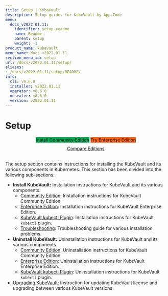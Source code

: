 ```yaml
---
title: Setup | KubeVault
description: Setup guides for KubeVault by AppsCode
menu:
  docs_v2022.01.11:
    identifier: setup-readme
    name: Readme
    parent: setup
    weight: -1
product_name: kubevault
menu_name: docs_v2022.01.11
section_menu_id: setup
url: /docs/v2022.01.11/setup/
aliases:
- /docs/v2022.01.11/setup/README/
info:
  cli: v0.6.0
  installer: v2022.01.11
  operator: v0.6.0
  unsealer: v0.6.0
  version: v2022.01.11
---
```


# Setup

<div style="text-align: center;">
  <a class="button is-link is-medium is-active has-text-weight-normal" href="/docs/v2022.01.11/setup/install/community" style="background:#00A651; width: 18rem;">Install Community Edition</a>
  <a class="button is-info is-medium is-active has-text-weight-normal" href="/docs/v2022.01.11/setup/install/enterprise"  style="background:#FC6011; width: 18rem;">Try Enterprise Edition</a>
  <a style="margin-top: 10px; display: block;" href="https://kubevault.com/pricing/">Compare Editions</a>
</div>
<br>

The setup section contains instructions for installing the KubeVault and its various components in Kubernetes. This section has been divided into the following sub-sections:

- **Install KubeVault:** Installation instructions for KubeVault and its various components.
  - [Community Edition](/docs/v2022.01.11/setup/install/community): Installation instructions for KubeVault Community Edition.
  - [Enterprise Edition](/docs/v2022.01.11/setup/install/enterprise): Installation instructions for KubeVault Enterprise Edition.
  - [KubeVault kubectl Plugin](/docs/v2022.01.11/setup/install/kubectl_plugin): Installation instructions for KubeVault `kubectl` plugin.
  - [Troubleshooting](/docs/v2022.01.11/setup/install/troubleshoting): Troubleshooting guide for various installation problems.
- **Uninstall KubeVault:** Uninstallation instructions for KubeVault and its various components.
  - [Community Edition](/docs/v2022.01.11/setup/uninstall/community): Uninstallation instructions for KubeVault Community Edition.
  - [Enterprise Edition](/docs/v2022.01.11/setup/uninstall/enterprise): Uninstallation instructions for KubeVault Enterprise Edition.
  - [KubeVault kubectl Plugin](/docs/v2022.01.11/setup/uninstall/kubectl_plugin): Uninstallation instructions for KubeVault `kubectl` plugin.
- [Upgrading KubeVault](/docs/v2022.01.11/setup/upgrade/): Instruction for updating KubeVault license and upgrading between various KubeVault versions.
